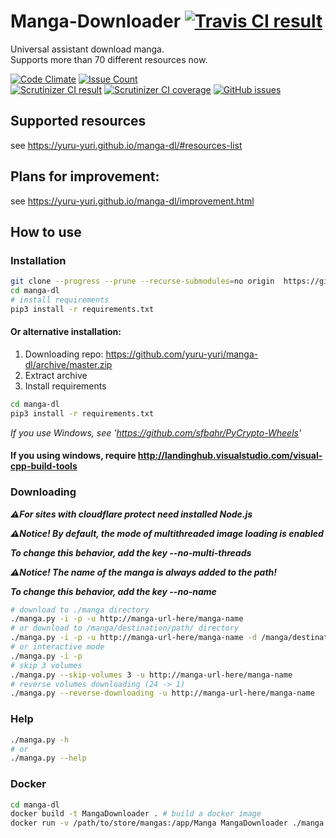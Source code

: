 # Manga-Downloader [![Travis CI result](https://travis-ci.org/yuru-yuri/manga-dl.svg?branch=master)](https://travis-ci.org/yuru-yuri/manga-dl)

Universal assistant download manga.<br/>
Supports more than 70 different resources now.<br>

[![Code Climate](https://codeclimate.com/github/yuru-yuri/manga-dl/badges/gpa.svg)](https://codeclimate.com/github/yuru-yuri/manga-dl)
[![Issue Count](https://codeclimate.com/github/yuru-yuri/manga-dl/badges/issue_count.svg)](https://codeclimate.com/github/yuru-yuri/manga-dl)<br/>
[![Scrutinizer CI result](https://scrutinizer-ci.com/g/yuru-yuri/manga-dl/badges/quality-score.png?b=master)](https://scrutinizer-ci.com/g/yuru-yuri/manga-dl)
[![Scrutinizer CI coverage](https://scrutinizer-ci.com/g/yuru-yuri/manga-dl/badges/coverage.png?b=master)](https://scrutinizer-ci.com/g/yuru-yuri/manga-dl)
[![GitHub issues](https://img.shields.io/github/issues/yuru-yuri/manga-dl.svg)](https://github.com/yuru-yuri/manga-dl/issues)<br/>

## Supported resources

see https://yuru-yuri.github.io/manga-dl/#resources-list


## Plans for improvement:

see https://yuru-yuri.github.io/manga-dl/improvement.html

## How to use

### Installation

```bash
git clone --progress --prune --recurse-submodules=no origin  https://github.com/yuru-yuri/manga-dl.git
cd manga-dl
# install requirements
pip3 install -r requirements.txt
```

#### Or alternative installation:
1) Downloading repo: https://github.com/yuru-yuri/manga-dl/archive/master.zip
2) Extract archive
3) Install requirements
```bash
cd manga-dl
pip3 install -r requirements.txt
```

_If you use Windows, see 'https://github.com/sfbahr/PyCrypto-Wheels'_

#### If you using windows, require http://landinghub.visualstudio.com/visual-cpp-build-tools

### Downloading

___:warning:For sites with cloudflare protect need installed Node.js___


___:warning:Notice! By default, the mode of multithreaded image loading is enabled___

___To change this behavior, add the key --no-multi-threads___


___:warning:Notice! The name of the manga is always added to the path!___

___To change this behavior, add the key --no-name___

```bash
# download to ./manga directory
./manga.py -i -p -u http://manga-url-here/manga-name
# or download to /manga/destination/path/ directory
./manga.py -i -p -u http://manga-url-here/manga-name -d /manga/destination/path/
# or interactive mode
./manga.py -i -p
# skip 3 volumes
./manga.py --skip-volumes 3 -u http://manga-url-here/manga-name
# reverse volumes downloading (24 -> 1)
./manga.py --reverse-downloading -u http://manga-url-here/manga-name
```

### Help

```bash
./manga.py -h
# or
./manga.py --help
```

### Docker

```bash
cd manga-dl
docker build -t MangaDownloader . # build a docker image
docker run -v /path/to/store/mangas:/app/Manga MangaDownloader ./manga.py -i -p -u http://manga-url-here/manga-name # run it
```
